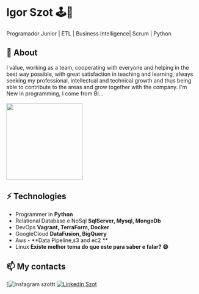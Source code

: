 # Igor Szot 🕹🤖
Programador Junior | ETL | Business Intelligence| Scrum | Python

## 🧐 About
I value, working as a team, cooperating with everyone and helping in the best way possible, with great satisfaction in teaching and learning, always seeking my professional, intellectual and technical growth and thus being able to contribute to the areas and grow together with the company.
I'm New in programming, I come from BI...
<br>
 <br><img src="https://media2.giphy.com/media/LmNwrBhejkK9EFP504/200.gif" width="200px">

## ⚡ Technologies

- Programmer in **Python**
- Relational Database e NoSql **SqlServer, Mysql, MongoDb**
- DevOps **Vagrant, TerraForm, Docker**
- GoogleCloud **DataFusion, BigQuery**
- Aws - **Data Pipeline,s3 and ec2 **
- Linux **Existe melhor tema do que este para saber e falar? 😄**

## 📫 My contacts

[![Instagram szottt](https://www.instagram.com/szottt/)
[![Linkedin Szot](https://img.shields.io/badge/-IgorSzot-blue?style=flat-square&logo=Linkedin&logoColor=white&link=https://www.linkedin.com/in/tanejasaksham/)](https://www.linkedin.com/in/szottt//) 
